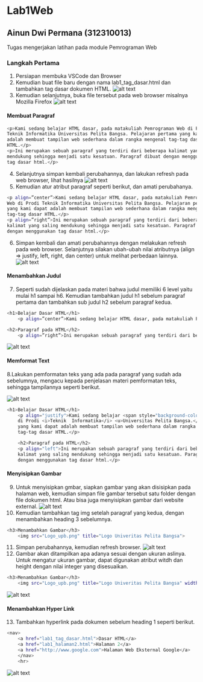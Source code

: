 # Lab1Web
## Ainun Dwi Permana (312310013)

Tugas mengerjakan latihan pada module Pemrograman Web

### Langkah Pertama
1. Persiapan membuka VSCode dan Browser
2. Kemudian buat file baru dengan nama lab1_tag_dasar.html dan tambahkan tag dasar dokumen HTML.
![alt text](https://github.com/Ainun27/Lab1Web/blob/main/tugas/Screenshot%202024-09-30%20173027.png?raw=true)
3. Kemudian selanjutnya, buka file tersebut pada web browser misalnya Mozilla Firefox
![alt text](https://github.com/Ainun27/Lab1Web/blob/main/tugas/Screenshot%20(324).png?raw=true)
#### Membuat Paragraf

```sh
<p>Kami sedang belajar HTML dasar, pada matakuliah Pemrograman Web di Prodi
Teknik Informatika Universitas Pelita Bangsa. Pelajaran pertama yang kami dapat
adalah membuat tampilan web sederhana dalam rangka mengenal tag-tag dasar
HTML.</p>
<p>Ini merupakan sebuah paragraf yang terdiri dari beberapa kalimat yang saling
mendukung sehingga menjadi satu kesatuan. Paragraf dibuat dengan menggunakan
tag dasar html.</p>
```

4. Selanjutnya simpan kembali perubahannya, dan lakukan refresh pada web browser, lihat hasilnya
![alt text](https://github.com/Ainun27/Lab1Web/blob/main/tugas/Screenshot%20(325).png?raw=true)
5. Kemudian atur atribut paragraf seperti berikut, dan amati perubahanya.

```sh
<p align=”center”>Kami sedang belajar HTML dasar, pada matakuliah Pemrograman
Web di Prodi Teknik Informatika Universitas Pelita Bangsa. Pelajaran pertama
yang kami dapat adalah membuat tampilan web sederhana dalam rangka mengenal
tag-tag dasar HTML.</p>
<p align=”right”>Ini merupakan sebuah paragraf yang terdiri dari beberapa
kalimat yang saling mendukung sehingga menjadi satu kesatuan. Paragraf dibuat
dengan menggunakan tag dasar html.</p>
```
6. Simpan kembali dan amati perubahannya dengan melakukan refresh pada web browser.
Selanjutnya silakan ubah-ubah nilai atributnya (align => justify, left, right, dan center) untuk melihat perbedaan lainnya. 
![alt text](https://github.com/Ainun27/Lab1Web/blob/main/tugas/Screenshot%20(326).png?raw=true)

#### Menambahkan Judul
7. Seperti sudah dijelaskan pada materi bahwa judul memiliki 6 level yaitu mulai h1 sampai h6. Kemudian tambahkan judul h1 sebelum paragraf pertama dan tambahkan sub judul h2 sebelum paragraf kedua.
```sh
<h1>Belajar Dasar HTML</h1>
    <p align=”center”>Kami sedang belajar HTML dasar, pada matakuliah Pemrograman Web di Prodi Teknik Informatika Universitas Pelita Bangsa. Pelajaran pertama yang kami dapat adalah membuat tampilan web sederhana dalam rangka mengenal tag-tag dasar HTML.</p>

<h2>Paragraf pada HTML</h2>
    <p align=”right”>Ini merupakan sebuah paragraf yang terdiri dari beberapa kalimat yang saling mendukung sehingga menjadi satu kesatuan. Paragraf dibuat dengan menggunakan tag dasar html.</p>
```
![alt text](https://github.com/Ainun27/Lab1Web/blob/main/tugas/Screenshot%20(327).png?raw=true)

#### Memformat Text
8.Lakukan pemformatan teks yang ada pada paragraf yang sudah ada sebelumnya, mengacu kepada penjelasan materi pemformatan teks, sehingga tampilannya seperti berikut.

![alt text](https://github.com/Ainun27/Lab1Web/blob/main/tugas/Screenshot%20(328).png?raw=true)

```sh
<h1>Belajar Dasar HTML</h1>
    <p align="justify">Kami sedang belajar <span style="background-color: yellow;">HTML Dasar</span>, pada matakuliah <b>Perograman Web</b>
    di Prodi <i>Teknik  Informatika</i> <u>Universitas Pelita Bangsa.</u> Pelajaran pertama
    yang kami dapat adalah membuat tampilan web sederhana dalam rangka mengenal
    tag-tag dasar HTML.</p>

    <h2>Paragraf pada HTML</h2>
    <p align="left">Ini merupakan sebuah paragraf yang terdiri dari beberapa
    kalimat yang saling mendukung sehingga menjadi satu kesatuan. Paragraf dibuat
    dengan menggunakan tag dasar html.</p>
```

#### Menyisipkan Gambar
9. Untuk menyisipkan gmbar, siapkan gambar yang akan disisipkan pada halaman web, kemudian simpan file gambar tersebut satu folder dengan file dokumen html. Atau bisa juga menyisipkan gambar dari website external.
![alt text](https://github.com/Ainun27/Lab1Web/blob/main/tugas/Screenshot%202024-09-30%20190944.png?raw=true)
10. Kemudian tambahkan tag img setelah paragraf yang kedua, dengan menambahkan heading 3 sebelumnya.

```sh
<h3>Menambahkan Gambar</h3>
    <img src="Logo_upb.png" title="Logo Univeritas Pelita Bangsa">
```
11. Simpan perubahannya, kemudian refresh browser.
![alt text](https://github.com/Ainun27/Lab1Web/blob/main/tugas/Screenshot%20(332).png?raw=true)
12. Gambar akan ditampilkan apa adanya sesuai dengan ukuran aslinya. Untuk mengatur ukuran gambar, dapat digunakan atribut witdh dan height dengan nilai integer yang disesuaikan.
```sh
<h3>Menambahkan Gambar</h3>
    <img src="Logo_upb.png" title="Logo Univeritas Pelita Bangsa" width="200px">
```
![alt text](https://github.com/Ainun27/Lab1Web/blob/main/tugas/Screenshot%20(330).png?raw=true)
#### Menambahkan Hyper Link
13. Tambahkan hyperlink pada dokumen sebelum heading 1 seperti berikut.

```sh
<nav>
    <a href="lab1_tag_dasar.html">Dasar HTML</a>
    <a href="lab1_halaman2.html">Halaman 2</a>
    <a href="http://www.google.com">Halaman Web Eksternal Google</a>
    </nav>
    <hr>
```
![alt text](https://github.com/Ainun27/Lab1Web/blob/main/tugas/Screenshot%20(331).png?raw=true)



   
